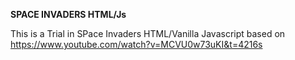 **SPACE INVADERS HTML/Js**


This is a Trial in SPace Invaders HTML/Vanilla Javascript based on https://www.youtube.com/watch?v=MCVU0w73uKI&t=4216s
